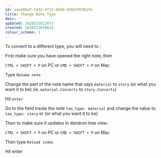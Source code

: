 ```yaml
---
id: eae486af-fd32-4721-bb88-836b7959629c
title: Change Note Type
desc: ''
updated: 1620223812673
created: 1620223670633
colour_scheme: 1
---
```


To convert to a different type, you will need to :

First make sure you have opened the right note, then

`CTRL + SHIFT + P` on PC or 
`CMD + SHIFT + P` on Mac

Type `Rename note`

Change the part of the note name that says `material` to `story` (or what you want it to be) (ie. `material.Concerts` to `story.Concerts`)

Hit `enter`

Go to the field inside the note `tao_type: material` and change the value to `tao_type: story` or (or what you want it to be)

Then to make sure it updates in dendron tree view:

`CTRL + SHIFT + P` on PC or 
`CMD + SHIFT + P` on Mac

Then type `Reload index`

Hit enter